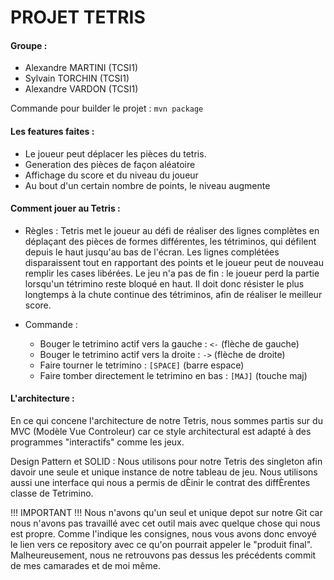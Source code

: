 # PROJET TETRIS

#### Groupe :
+ Alexandre MARTINI (TCSI1)
+ Sylvain TORCHIN (TCSI1)
+ Alexandre VARDON (TCSI1)

Commande pour builder le projet : ``` mvn package ```

#### Les features faites :
* Le joueur peut déplacer les pièces du tetris.
* Generation des pièces de façon aléatoire
* Affichage du score et du niveau du joueur
* Au bout d'un certain nombre de points, le niveau augmente

#### Comment jouer au Tetris :
* Règles :
Tetris met le joueur au défi de réaliser des lignes complètes en déplaçant des pièces de formes différentes,
les tétriminos, qui défilent depuis le haut jusqu'au bas de l'écran.
Les lignes complétées disparaissent tout en rapportant des points et le joueur peut de nouveau remplir les cases libérées.
Le jeu n'a pas de fin : le joueur perd la partie lorsqu'un tétrimino reste bloqué en haut.
Il doit donc résister le plus longtemps à la chute continue des tétriminos, afin de réaliser le meilleur score.

* Commande :
  + Bouger le tetrimino actif vers la gauche : ```<-``` (flèche de gauche)
  + Bouger le tetrimino actif vers la droite : ```->``` (flèche de droite)
  + Faire tourner le tetrimino : ```[SPACE]``` (barre espace)
  + Faire tomber directement le tetrimino en bas : ```[MAJ]``` (touche maj)

#### L'architecture :
En ce qui concene l'architecture de notre Tetris, nous sommes partis sur du MVC (Modèle Vue Controleur) car ce style architectural est adapté à des programmes "interactifs" comme les jeux.

Design Pattern et SOLID :
Nous utilisons pour notre Tetris des singleton afin davoir une seule et unique instance de notre tableau de jeu.
Nous utilisons aussi une interface qui nous a permis de dÈinir le contrat des diffÈrentes classe de Tetrimino.


!!! IMPORTANT !!!
Nous n'avons qu'un seul et unique depot sur notre Git car nous n'avons pas travaillé avec cet outil mais avec quelque chose qui nous est propre.
Comme l'indique les consignes, nous vous avons donc envoyé le lien vers ce repository avec ce qu'on pourrait appeler le "produit final".
Malheureusement, nous ne retrouvons pas dessus les précédents commit de mes camarades et de moi même.
